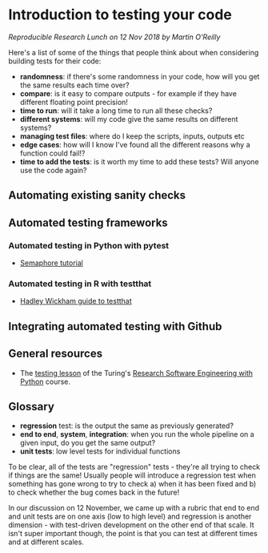 # Introduction to testing your code
_Reproducible Research Lunch on 12 Nov 2018 by Martin O'Reilly_ 

Here's a list of some of the things that people think about when considering building tests for their code:

* **randomness**: if there's some randomness in your code, how will you get the same results each time over?
* **compare**: is it easy to compare outputs - for example if they have different floating point precision!
* **time to run**: will it take a long time to run all these checks?
* **different systems**: will my code give the same results on different systems?
* **managing test files**: where do I keep the scripts, inputs, outputs etc
* **edge cases**: how will I know I've found all the different reasons why a function could fail!?
* **time to add the tests**: is it worth my time to add these tests? Will anyone use the code again?

## Automating existing sanity checks

## Automated testing frameworks
### Automated testing in Python with pytest
- [Semaphore tutorial](https://semaphoreci.com/community/tutorials/testing-python-applications-with-pytest)

### Automated testing in R with testthat
- [Hadley Wickham guide to testthat](http://r-pkgs.had.co.nz/tests.html)

## Integrating automated testing with Github

## General resources
- The [testing lesson](https://alan-turing-institute.github.io/rsd-engineeringcourse/ch03tests/) of the Turing's [Research Software Engineering with Python](https://alan-turing-institute.github.io/rsd-engineeringcourse/) course.

## Glossary

* **regression** test: is the output the same as previously generated?
* **end to end**, **system**, **integration**: when you run the whole pipeline on a given input, do you get the same output?
* **unit tests**: low level tests for individual functions

To be clear, all of the tests are "regression" tests - they're all trying to check if things are the same!
Usually people will introduce a regression test when something has gone wrong to try to check a) when it has been fixed and b) to check whether the bug comes back in the future!

In our discussion on 12 November, we came up with a rubric that end to end and unit tests are on one axis (low to high level) and regression is another dimension - with test-driven development on the other end of that scale.
It isn't super important though, the point is that you can test at different times and at different scales.
